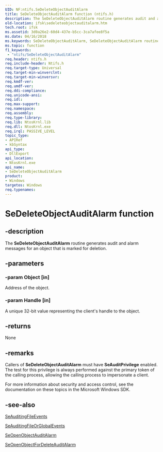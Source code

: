 ```yaml
---
UID: NF:ntifs.SeDeleteObjectAuditAlarm
title: SeDeleteObjectAuditAlarm function (ntifs.h)
description: The SeDeleteObjectAuditAlarm routine generates audit and alarm messages for an object that is marked for deletion.
old-location: ifsk\sedeleteobjectauditalarm.htm
tech.root: ifsk
ms.assetid: 3d0a26e2-60d4-437e-b5cc-3ca7afee8f5a
ms.date: 04/16/2018
ms.keywords: SeDeleteObjectAuditAlarm, SeDeleteObjectAuditAlarm routine [Installable File System Drivers], ifsk.sedeleteobjectauditalarm, ntifs/SeDeleteObjectAuditAlarm, seref_eb1715b3-9c8b-4848-8cc8-3809d0d35d9e.xml
ms.topic: function
f1_keywords:
 - "ntifs/SeDeleteObjectAuditAlarm"
req.header: ntifs.h
req.include-header: Ntifs.h
req.target-type: Universal
req.target-min-winverclnt: 
req.target-min-winversvr: 
req.kmdf-ver: 
req.umdf-ver: 
req.ddi-compliance: 
req.unicode-ansi: 
req.idl: 
req.max-support: 
req.namespace: 
req.assembly: 
req.type-library: 
req.lib: NtosKrnl.lib
req.dll: NtosKrnl.exe
req.irql: PASSIVE_LEVEL
topic_type:
- APIRef
- kbSyntax
api_type:
- DllExport
api_location:
- NtosKrnl.exe
api_name:
- SeDeleteObjectAuditAlarm
product:
- Windows
targetos: Windows
req.typenames: 
---
```


# SeDeleteObjectAuditAlarm function


## -description


The <b>SeDeleteObjectAuditAlarm</b> routine generates audit and alarm messages for an object that is marked for deletion.


## -parameters




### -param Object [in]

Address of the object.


### -param Handle [in]

A unique 32-bit value representing the client's handle to the object. 


## -returns



None




## -remarks



Callers of <b>SeDeleteObjectAuditAlarm</b> must have <b>SeAuditPrivilege</b> enabled. The test for this privilege is always performed against the primary token of the calling process, allowing the calling process to impersonate a client. 

For more information about security and access control, see the documentation on these topics in the Microsoft Windows SDK.




## -see-also




<a href="https://docs.microsoft.com/windows-hardware/drivers/ddi/ntifs/nf-ntifs-seauditingfileevents">SeAuditingFileEvents</a>



<a href="https://docs.microsoft.com/windows-hardware/drivers/ddi/ntifs/nf-ntifs-seauditingfileorglobalevents">SeAuditingFileOrGlobalEvents</a>



<a href="https://docs.microsoft.com/windows-hardware/drivers/ddi/ntifs/nf-ntifs-seopenobjectauditalarm">SeOpenObjectAuditAlarm</a>



<a href="https://docs.microsoft.com/windows-hardware/drivers/ddi/ntifs/nf-ntifs-seopenobjectfordeleteauditalarm">SeOpenObjectForDeleteAuditAlarm</a>
 

 

